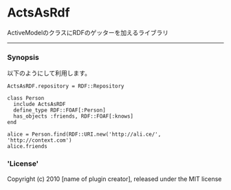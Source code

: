 # ActsAsRdf

ActiveModelのクラスにRDFのゲッターを加えるライブラリ

---

### Synopsis
以下のようにして利用します。

    ActsAsRDF.repository = RDF::Repository
    
    class Person
      include ActsAsRDF
      define_type RDF::FOAF[:Person]
      has_objects :friends, RDF::FOAF[:knows]
    end
    
    alice = Person.find(RDF::URI.new('http://ali.ce/', 'http://context.com')
    alice.friends
  
### 'License'
Copyright (c) 2010 [name of plugin creator], released under the MIT license
